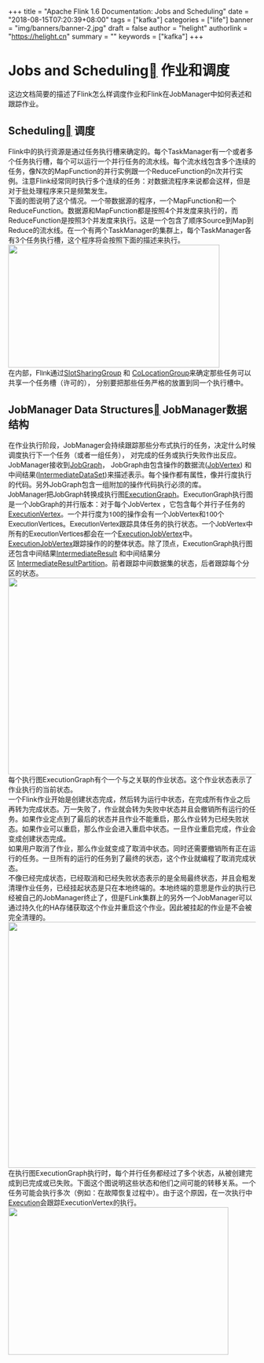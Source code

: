 +++
title = "Apache Flink 1.6 Documentation: Jobs and Scheduling"
date = "2018-08-15T07:20:39+08:00"
tags = ["kafka"]
categories = ["life"]
banner = "img/banners/banner-2.jpg"
draft = false
author = "helight"
authorlink = "https://helight.cn"
summary = ""
keywords = ["kafka"]
+++

<div></div>
<h1>Jobs and Scheduling<a href="https://ci.apache.org/projects/flink/flink-docs-release-1.6/internals/job_scheduling.html#jobs-and-scheduling"></a> 作业和调度</h1>
<div></div>
<div>这边文档简要的描述了Flink怎么样调度作业和Flink在JobManager中如何表述和跟踪作业。</div>
<div></div>
<h2>Scheduling<a href="https://ci.apache.org/projects/flink/flink-docs-release-1.6/internals/job_scheduling.html#scheduling"></a> 调度</h2>
<div>Flink中的执行资源是通过任务执行槽来确定的。每个TaskManager有一个或者多个任务执行槽，每个可以运行一个并行任务的流水线。每个流水线包含多个连续的任务，像N次的MapFunction的并行实例跟一个ReduceFunction的n次并行实例。注意Flink经常同时执行多个连续的任务：对数据流程序来说都会这样，但是对于批处理程序来只是频繁发生。</div>
<div></div>
<div>下面的图说明了这个情况。一个带数据源的程序，一个MapFunction和一个ReduceFunction。数据源和MapFunction都是按照4个并发度来执行的，而ReduceFunction是按照3个并发度来执行。这是一个包含了顺序Source到Map到Reduce的流水线。在一个有两个TaskManager的集群上，每个TaskManager各有3个任务执行槽，这个程序将会按照下面的描述来执行。</div>
<div></div>
<div><a href="/zb_users/upload/2018/08/1-2.png"><img class="alignnone size-full wp-image-1123" src="/zb_users/upload/2018/08/1-2.png" alt="" width="430" height="250" /></a></div>
<div></div>
<div><span style="font-family: Helvetica Neue, Helvetica, Arial, sans-serif;">在内部，Flink通过</span><a href="https://github.com/apache/flink/blob/master//flink-runtime/src/main/java/org/apache/flink/runtime/jobmanager/scheduler/SlotSharingGroup.java">SlotSharingGroup</a> <span style="font-family: Helvetica Neue, Helvetica, Arial, sans-serif;">和</span> <a href="https://github.com/apache/flink/blob/master//flink-runtime/src/main/java/org/apache/flink/runtime/jobmanager/scheduler/CoLocationGroup.java">CoLocationGroup</a>来确定那些任务可以共享一个任务槽（许可的）， 分别要把那些任务严格的放置到同一个执行槽中。</div>
<div></div>
<h2>JobManager Data Structures<a href="https://ci.apache.org/projects/flink/flink-docs-release-1.6/internals/job_scheduling.html#jobmanager-data-structures"></a> JobManager数据结构</h2>
<div></div>
<div>在作业执行阶段，JobManager会持续跟踪那些分布式执行的任务，决定什么时候调度执行下一个任务（或者一组任务）， 对完成的任务或执行失败作出反应。</div>
<div></div>
<div>JobManager接收到<a href="https://github.com/apache/flink/blob/master//flink-runtime/src/main/java/org/apache/flink/runtime/jobgraph/">JobGraph</a>， JobGraph由包含操作的数据流(<a href="https://github.com/apache/flink/blob/master//flink-runtime/src/main/java/org/apache/flink/runtime/jobgraph/JobVertex.java">JobVertex</a>) 和中间结果(<a href="https://github.com/apache/flink/blob/master//flink-runtime/src/main/java/org/apache/flink/runtime/jobgraph/IntermediateDataSet.java">IntermediateDataSet</a>)来描述表示。每个操作都有属性，像并行度执行的代码。另外JobGraph包含一组附加的操作代码执行必须的库。</div>
<div></div>
<div><span style="font-family: Helvetica Neue, Helvetica, Arial, sans-serif;">JobManager把JobGraph转换成执行图</span><a href="https://github.com/apache/flink/blob/master//flink-runtime/src/main/java/org/apache/flink/runtime/executiongraph/">ExecutionGraph</a><span style="font-family: Helvetica Neue, Helvetica, Arial, sans-serif;">。</span><span style="font-family: Helvetica Neue, Helvetica, Arial, sans-serif;">ExecutionGraph</span>执行图 <span style="font-family: Helvetica Neue, Helvetica, Arial, sans-serif;">是一个JobGraph的</span>并行<span style="font-family: Helvetica Neue, Helvetica, Arial, sans-serif;">版本：对于每个</span>JobVertex<span style="font-family: Helvetica Neue;"> ，它包含</span>每个并行子任务的<a href="https://github.com/apache/flink/blob/master//flink-runtime/src/main/java/org/apache/flink/runtime/executiongraph/ExecutionVertex.java">ExecutionVertex</a><span style="font-family: Helvetica Neue;">。一个并行度为100的操作会有一个</span><span style="font-family: Helvetica Neue, Helvetica, Arial, sans-serif;">JobVertex和100个</span><span style="font-family: Helvetica Neue, Helvetica, Arial, sans-serif;">ExecutionVertices。</span><span style="font-family: Helvetica Neue, Helvetica, Arial, sans-serif;">ExecutionVertex跟踪具体任务的执行状态。一个JobVertex中所有的</span><span style="font-family: Helvetica Neue, Helvetica, Arial, sans-serif;">ExecutionVertices都会在一个</span><a href="https://github.com/apache/flink/blob/master//flink-runtime/src/main/java/org/apache/flink/runtime/executiongraph/ExecutionJobVertex.java">ExecutionJobVertex</a><span style="font-family: Helvetica Neue, Helvetica, Arial, sans-serif;">中。</span><a href="https://github.com/apache/flink/blob/master//flink-runtime/src/main/java/org/apache/flink/runtime/executiongraph/ExecutionJobVertex.java">ExecutionJobVertex</a><span style="font-family: Helvetica Neue, Helvetica, Arial, sans-serif;">跟踪操作的的整体状态。除了顶点，</span><span style="font-family: Helvetica Neue, Helvetica, Arial, sans-serif;">ExecutionGraph执行图还包含中间结果</span><a href="https://github.com/apache/flink/blob/master//flink-runtime/src/main/java/org/apache/flink/runtime/executiongraph/IntermediateResult.java">IntermediateResult</a> <span style="font-family: Helvetica Neue, Helvetica, Arial, sans-serif;">和中间结果分区</span> <a href="https://github.com/apache/flink/blob/master//flink-runtime/src/main/java/org/apache/flink/runtime/executiongraph/IntermediateResultPartition.java">IntermediateResultPartition</a><span style="font-family: Helvetica Neue, Helvetica, Arial, sans-serif;">。前者跟踪中间数据集的状态，后者跟踪每个分区的状态。</span></div>
<div></div>
<div><a href="/zb_users/upload/2018/08/2-2.png"><img class="alignnone size-full wp-image-1124" src="/zb_users/upload/2018/08/2-2.png" alt="" width="636" height="400" /></a></div>
<div></div>
<div>每个执行图ExecutionGraph有个一个与之关联的作业状态。这个作业状态表示了作业执行的当前状态。</div>
<div></div>
<div>一个Flink作业开始是创建状态完成，然后转为运行中状态，在完成所有作业之后再转为完成状态。万一失败了，作业就会转为失败中状态并且会撤销所有运行的任务。如果作业定点到了最后的状态并且作业不能重启，那么作业转为已经失败状态。如果作业可以重启，那么作业会进入重启中状态。一旦作业重启完成，作业会变成创建状态完成。</div>
<div></div>
<div>如果用户取消了作业，那么作业就变成了取消中状态。同时还需要撤销所有正在运行的任务。一旦所有的运行的任务到了最终的状态，这个作业就编程了取消完成状态。</div>
<div></div>
<div>不像已经完成状态，已经取消和已经失败状态表示的是全局最终状态，并且会粗发清理作业任务，已经挂起状态是只在本地终端的。本地终端的意思是作业的执行已经被自己的JobManager终止了，但是FLink集群上的另外一个JobManager可以通过持久化的HA存储获取这个作业并重启这个作业。因此被挂起的作业是不会被完全清理的。</div>
<div></div>
<div><a href="/zb_users/upload/2018/08/3-2.png"><img class="alignnone size-full wp-image-1125" src="/zb_users/upload/2018/08/3-2.png" alt="" width="545" height="500" /></a></div>
<div></div>
<div>在执行图ExecutionGraph执行时，每个并行任务都经过了多个状态，从被创建完成到已完成或已失败。下面这个图说明这些状态和他们之间可能的转移关系。一个任务可能会执行多次（例如：在故障恢复过程中）。由于这个原因，在一次执行中<a href="https://github.com/apache/flink/blob/master//flink-runtime/src/main/java/org/apache/flink/runtime/executiongraph/Execution.java">Execution</a>会跟踪ExecutionVertex的执行。</div>
<div><a href="/zb_users/upload/2018/08/4-2.png"><img class="alignnone size-full wp-image-1126" src="/zb_users/upload/2018/08/4-2.png" alt="" width="448" height="300" /></a></div>
<div></div>
<div></div>
<div></div>